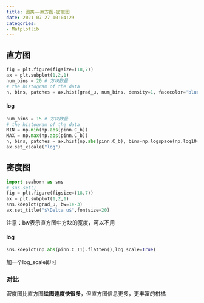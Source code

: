 ```yaml
---
title: 图类——直方图-密度图
date: 2021-07-27 10:04:29
categories:
- Matplotlib
---
```

## 直方图

```python
fig = plt.figure(figsize=(18,7))
ax = plt.subplot(1,2,1)
num_bins = 20 # 方块数量
# the histogram of the data
n, bins, patches = ax.hist(grad_u, num_bins, density=1, facecolor='blue', alpha=0.5)
```

#### log

```python
num_bins = 15 # 方块数量
# the histogram of the data
MIN = np.min(np.abs(pinn.C_b))
MAX = np.max(np.abs(pinn.C_b))
n, bins, patches = ax.hist(np.abs(pinn.C_b), bins=np.logspace(np.log10(MIN),np.log10(MAX), num_bins),facecolor='blue')#, density=1, facecolor='blue', alpha=0.5)
ax.set_xscale("log")
```



## 密度图

```python
import seaborn as sns
# sns.set() 
fig = plt.figure(figsize=(18,7))
ax = plt.subplot(1,2,1)
sns.kdeplot(grad_u, bw=1e-3)
ax.set_title("$\Delta u$",fontsize=20)
```

注意：bw表示直方图中方块的宽度，可以不用

#### log

```python
sns.kdeplot(np.abs(pinn.C_I1).flatten(),log_scale=True)
```

加一个log_scale即可





### 对比

密度图比直方图**绘图速度快很多**，但直方图信息更多，更丰富的柑橘